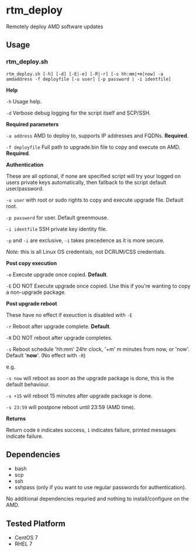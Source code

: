 # rtm_deploy
Remotely deploy AMD software updates

## Usage

### rtm_deploy.sh 

`rtm_deploy.sh [-h] [-d] [-E|-e] [-R|-r] [-s hh:mm|+m|now] -a amdaddress -f deployfile [-u user] [-p password | -i identfile]`

**Help**

`-h` Usage help.

`-d` Verbose debug logging for the script itself and SCP/SSH.



**Required parameters**

`-a address` AMD to deploy to, supports IP addresses and FQDNs. **Required**.

`-f deployfile` Full path to upgrade.bin file to copy and execute on AMD. **Required**.



**Authentication**

These are all optional, if none are specified script will try your logged on users private keys automatically, then fallback to the script default user/password.

`-u user` with root or sudo rights to copy and execute upgrade file. Default root.

`-p password` for user. Default greenmouse.

`-i identfile` SSH private key identity file.


`-p` and `-i` are exclusive, `-i` takes precedence as it is more secure.


*Note:* this is all Linux OS credentials, not DCRUM/CSS credentials.



**Post copy execution**

`-e` Execute upgrade once copied. **Default**.

`-E` DO NOT Execute upgrade once copied. Use this if you're wanting to copy a non-upgrade package.



**Post upgrade reboot**

These have no effect if exeuction is disabled with `-E`

`-r` Reboot after upgrade complete. **Default**.

`-R` DO NOT reboot after upgrade completes.

`-s` Reboot schedule 'hh:mm' 24hr clock, '+m' m minutes from now, or 'now'. Default '**now**'. (No effect with `-R`)



e.g.

`-s now` will reboot as soon as the upgrade package is done, this is the default behaviour.

`-s +15` will reboot 15 minutes after upgrade package is done.

`-s 23:59` will postpone reboot until 23:59 (AMD time).



**Returns**

Return code `0` indicates success, `1` indicates failure, printed messages indicate failure.



## Dependencies

- bash
- scp
- ssh
- sshpass (only if you want to use regular passwords for authentication).



No additional dependencies requried and nothing to install/configure on the AMD.



## Tested Platform

- CentOS 7
- RHEL 7



